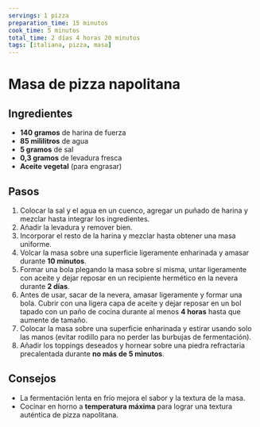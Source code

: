 ```yaml
---
servings: 1 pizza
preparation_time: 15 minutos
cook_time: 5 minutos
total_time: 2 días 4 horas 20 minutos
tags: [italiana, pizza, masa]
---
```


# Masa de pizza napolitana

## Ingredientes

- **140 gramos** de harina de fuerza
- **85 mililitros** de agua
- **5 gramos** de sal
- **0,3 gramos** de levadura fresca
- **Aceite vegetal** (para engrasar)

## Pasos

1. Colocar la sal y el agua en un cuenco, agregar un puñado de harina y mezclar hasta integrar los ingredientes.
2. Añadir la levadura y remover bien.
3. Incorporar el resto de la harina y mezclar hasta obtener una masa uniforme.
4. Volcar la masa sobre una superficie ligeramente enharinada y amasar durante **10 minutos**.
5. Formar una bola plegando la masa sobre sí misma, untar ligeramente con aceite y dejar reposar en un recipiente hermético en la nevera durante **2 días**.
6. Antes de usar, sacar de la nevera, amasar ligeramente y formar una bola. Cubrir con una ligera capa de aceite y dejar reposar en un bol tapado con un paño de cocina durante al menos **4 horas** hasta que aumente de tamaño.
7. Colocar la masa sobre una superficie enharinada y estirar usando solo las manos (evitar rodillo para no perder las burbujas de fermentación).
8. Añadir los toppings deseados y hornear sobre una piedra refractaria precalentada durante **no más de 5 minutos**.

## Consejos

- La fermentación lenta en frío mejora el sabor y la textura de la masa.
- Cocinar en horno a **temperatura máxima** para lograr una textura auténtica de pizza napolitana.

